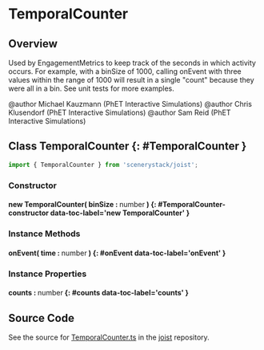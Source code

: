 # TemporalCounter

## Overview

Used by EngagementMetrics to keep track of the seconds in which activity occurs. For example, with a binSize of 1000,
calling onEvent with three values within the range of 1000 will result in a single "count" because they were all in a
bin. See unit tests for more examples.

@author Michael Kauzmann (PhET Interactive Simulations)
@author Chris Klusendorf (PhET Interactive Simulations)
@author Sam Reid (PhET Interactive Simulations)

## Class TemporalCounter {: #TemporalCounter }


```js
import { TemporalCounter } from 'scenerystack/joist';
```
### Constructor

#### new TemporalCounter( binSize : <span style="font-weight: 400;"><span style="color: hsla(calc(var(--md-hue) + 180deg),80%,40%,1);">number</span></span> ) {: #TemporalCounter-constructor data-toc-label='new TemporalCounter' }

### Instance Methods

#### onEvent( time : <span style="font-weight: 400;"><span style="color: hsla(calc(var(--md-hue) + 180deg),80%,40%,1);">number</span></span> ) {: #onEvent data-toc-label='onEvent' }

### Instance Properties

#### counts : <span style="font-weight: 400;"><span style="color: hsla(calc(var(--md-hue) + 180deg),80%,40%,1);">number</span></span> {: #counts data-toc-label='counts' }



## Source Code

See the source for [TemporalCounter.ts](https://github.com/phetsims/joist/blob/main/js/TemporalCounter.ts) in the [joist](https://github.com/phetsims/joist) repository.
